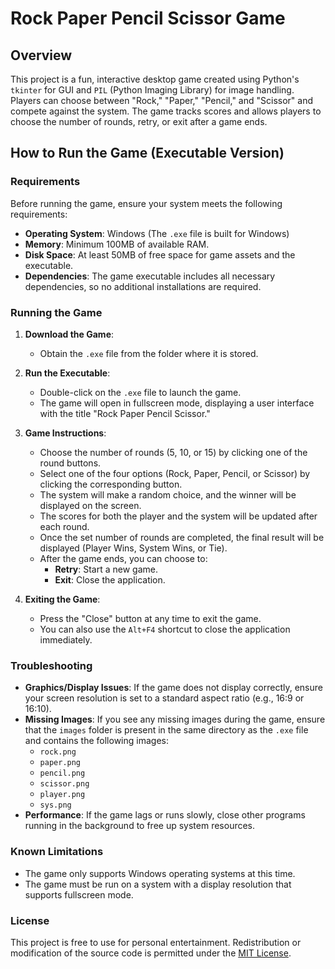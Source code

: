# Rock Paper Pencil Scissor Game

## Overview
This project is a fun, interactive desktop game created using Python's `tkinter` for GUI and `PIL` (Python Imaging Library) for image handling. Players can choose between "Rock," "Paper," "Pencil," and "Scissor" and compete against the system. The game tracks scores and allows players to choose the number of rounds, retry, or exit after a game ends.

## How to Run the Game (Executable Version)

### Requirements
Before running the game, ensure your system meets the following requirements:
- **Operating System**: Windows (The `.exe` file is built for Windows)
- **Memory**: Minimum 100MB of available RAM.
- **Disk Space**: At least 50MB of free space for game assets and the executable.
- **Dependencies**: The game executable includes all necessary dependencies, so no additional installations are required.

### Running the Game
1. **Download the Game**:
   - Obtain the `.exe` file from the folder where it is stored.

2. **Run the Executable**:
   - Double-click on the `.exe` file to launch the game.
   - The game will open in fullscreen mode, displaying a user interface with the title "Rock Paper Pencil Scissor."

3. **Game Instructions**:
   - Choose the number of rounds (5, 10, or 15) by clicking one of the round buttons.
   - Select one of the four options (Rock, Paper, Pencil, or Scissor) by clicking the corresponding button.
   - The system will make a random choice, and the winner will be displayed on the screen.
   - The scores for both the player and the system will be updated after each round.
   - Once the set number of rounds are completed, the final result will be displayed (Player Wins, System Wins, or Tie).
   - After the game ends, you can choose to:
     - **Retry**: Start a new game.
     - **Exit**: Close the application.

4. **Exiting the Game**:
   - Press the "Close" button at any time to exit the game.
   - You can also use the `Alt+F4` shortcut to close the application immediately.

### Troubleshooting
- **Graphics/Display Issues**: If the game does not display correctly, ensure your screen resolution is set to a standard aspect ratio (e.g., 16:9 or 16:10).
- **Missing Images**: If you see any missing images during the game, ensure that the `images` folder is present in the same directory as the `.exe` file and contains the following images:
  - `rock.png`
  - `paper.png`
  - `pencil.png`
  - `scissor.png`
  - `player.png`
  - `sys.png`
- **Performance**: If the game lags or runs slowly, close other programs running in the background to free up system resources.

### Known Limitations
- The game only supports Windows operating systems at this time.
- The game must be run on a system with a display resolution that supports fullscreen mode.
  
### License
This project is free to use for personal entertainment. Redistribution or modification of the source code is permitted under the [MIT License](https://opensource.org/licenses/MIT).
